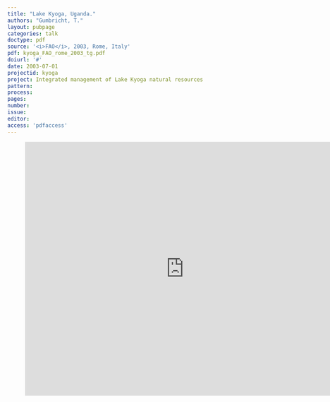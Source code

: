 ```yaml
---
title: "Lake Kyoga, Uganda."
authors: "Gumbricht, T."
layout: pubpage
categories: talk
doctype: pdf
source: '<i>FAO</i>, 2003, Rome, Italy'
pdf: kyoga_FAO_rome_2003_tg.pdf
doiurl: '#'
date: 2003-07-01
projectid: kyoga
project: Integrated management of Lake Kyoga natural resources
pattern:
process:
pages:
number:
issue:
editor:
access: 'pdfaccess'
---
```

<figure>
<iframe src="http://docs.google.com/gview?url={{ site.commonurl }}/pdf/{{ page.pdf }}&embedded=true"
style="width:720px; height:576px;" frameborder="0"></iframe>
</figure>
